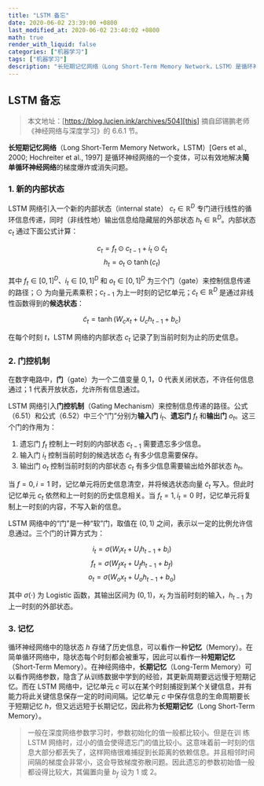 ```yaml
---
title: "LSTM 备忘"
date: 2020-06-02 23:39:00 +0800
last_modified_at: 2020-06-02 23:40:02 +0800
math: true
render_with_liquid: false
categories: ["机器学习"]
tags: ["机器学习"]
description: "长短期记忆网络（Long Short-Term Memory Network，LSTM）是循环神经网络的一个变体，可以有效地解决简单循环神经网络的梯度爆炸或消失问题。通过引入一个新的内部状态和门控机制来实现长短期记忆的功能。"
---
```


## LSTM 备忘

> 本文地址：[https://blog.lucien.ink/archives/504][this]
> 摘自邱锡鹏老师《神经网络与深度学习》的 6.6.1 节。

**长短期记忆网络**（Long Short-Term Memory Network，LSTM）[Gers et al., 2000; Hochreiter et al., 1997] 是循环神经网络的一个变体，可以有效地解决**简单循环神经网络**的梯度爆炸或消失问题。

### 1. 新的内部状态

LSTM 网络引入一个新的内部状态（internal state） $c_t \in \mathbb{ R } ^ D$ 专门进行线性的循环信息传递，同时（非线性地）输出信息给隐藏层的外部状态 $h_t \in \mathbb{ R } ^ D$。内部状态 $c_t$ 通过下面公式计算：

$$c_t = f_t \odot c_{ t - 1 } + i_t \odot \tilde{ c }_t \tag{6.51}$$$$h_t = o_t \odot \tanh(c_t) \tag{6.52}$$

其中 $f_t \in [0,1] ^ D$、$i_t \in [0, 1] ^ D$ 和 $o_t \in [0, 1] ^ D$ 为三个门（gate）来控制信息传递的路径；$\odot$ 为向量元素乘积；$c_{ t - 1 }$ 为上一时刻的记忆单元；$\tilde { c }_t \in \mathbb { R } ^ D$ 是通过非线性函数得到的**候选状态**：

$$\tilde { c }_t = \tanh(W_c x_t + U_c h_{ t - 1 } + b_c) \tag{6.53}$$

在每个时刻 $t$，LSTM 网络的内部状态 $c_t$ 记录了到当前时刻为止的历史信息。

### 2. 门控机制

在数字电路中，**门**（gate）为一个二值变量 ${0, 1}$，$0$ 代表关闭状态，不许任何信息通过；$1$ 代表开放状态，允许所有信息通过。

LSTM 网络引入**门控机制**（Gating Mechanism）来控制信息传递的路径。公式（6.51）和公式（6.52）中三个“门”分别为**输入门** $i_t$、**遗忘门** $f_t$ 和**输出门** $o_t$。这三个门的作用为：

1. 遗忘门 $f_t$ 控制上一时刻的内部状态 $c_{ t - 1 }$ 需要遗忘多少信息。
2. 输入门 $i_t$ 控制当前时刻的候选状态 $\tilde{ c }_t$ 有多少信息需要保存。
3. 输出门 $o_t$ 控制当前时刻的内部状态 $c_t$ 有多少信息需要输出给外部状态 $h_t$。

当 $f = 0,i = 1$ 时，记忆单元将历史信息清空，并将候选状态向量 $\tilde{ c }_t$ 写入。但此时记忆单元 $c_t$ 依然和上一时刻的历史信息相关。当 $f_t = 1, i_t = 0$ 时，记忆单元将复制上一时刻的内容，不写入新的信息。

LSTM 网络中的“门”是一种“软”门，取值在 $(0, 1)$ 之间，表示以一定的比例允许信息通过。三个门的计算方式为：

$$i_t = \sigma(W_i x_t + U_i h_{ t - 1 } + b_i) \tag{6.54}$$$$f_t = \sigma(W_f x_t + U_f h_{ t - 1 } + b_f) \tag{6.55}$$$$o_t = \sigma(W_o x_t + U_o h_{ t - 1 } + b_o) \tag{6.56}$$

其中 $\sigma(\cdot)$ 为 Logistic 函数，其输出区间为 $(0, 1)$，$x_t$ 为当前时刻的输入，$h_{ t - 1 }$ 为上一时刻的外部状态。

### 3. 记忆

循环神经网络中的隐状态 $h$ 存储了历史信息，可以看作一种**记忆**（Memory）。在简单循环网络中，隐状态每个时刻都会被重写，因此可以看作一种**短期记忆**（Short-Term Memory）。在神经网络中，**长期记忆**（Long-Term Memory）可以看作网络参数，隐含了从训练数据中学到的经验，其更新周期要远远慢于短期记忆。而在 LSTM 网络中，记忆单元 $c$ 可以在某个时刻捕捉到某个关键信息，并有能力将此关键信息保存一定的时间间隔。记忆单元 $c$ 中保存信息的生命周期要长于短期记忆 $h$，但又远远短于长期记忆，因此称为**长短期记忆**（Long Short-Term Memory）。

> 一般在深度网络参数学习时，参数初始化的值一般都比较小。但是在训 练 LSTM 网络时，过小的值会使得遗忘门的值比较小。这意味着前一时刻的信息大部分都丢失了，这样网络很难捕捉到长距离的依赖信息。并且相邻时间间隔的梯度会非常小，这会导致梯度弥散问题。因此遗忘的参数初始值一般都设得比较大，其偏置向量 $b_f$ 设为 $1$ 或 $2$。

[this]: https://blog.lucien.ink/archives/504/